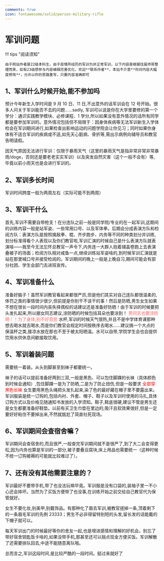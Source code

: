 ```yaml
---
comments: true
icon: fontawesome/solid/person-military-rifle
---
```


# 军训问题

!!! tips "阅读须知"

    由于网站作者是22级本科生，由于疫情所经历的军训为非正常军训，以下内容是根据往届师哥整理而来，如有23级想参与内容编辑完善优化，欢迎**联系作者**，本站不介意**你对内容大幅度修改**，允许以你的思路重写，只要内容准确即可

## 1、军训什么时候开始,能不参加吗

预计今年新生入学时间是 9 月 10 日、11 日,不出意外的话军训会在 12 号开始。很多人问关于军训能否不去的问题……sadly, 军训可以说是你在大学里要修的第一个学分：通识实践教学模块、必修课程、1 学分,所以如果没有意外情况的话所有同学都是要参加军训的。意外情况包括但不局限于：因身体疾病等无法军训新生入学体检会在军训期间进行,如果检查出影响运动的问题学院会让你见习；同时如果你身体有不适合军训的疾病或不适,如先天心脏病、骨折等,需出示病例向辅导员和教官告明请假。

因天气原因无法进行军训：仅限于暴雨天气（这里的暴雨天气是指非常非常非常暴雨/doge，否则还是要老老实实军训）以及突发自然灾害（这个一般不会有）等,毕竟以前小雨天也是会进行军训的。

## 2、军训多长时间

军训时间跨度一般为两周左右（实际可能不到两周）

## 3、军训干什么

首先,军训不需要自带枪支！在分连队之前一般是同学院/专业的在一起军训,这期间的训练内容一般是站军姿、一些常用口号、以及军体拳。后期会分成表演方队和检阅方队：表演方队是按照擒敌拳、棍、齐步跑步、内务等不同的种类划分并训练,划分标准得看个人表现以及你们教官啦,军训汇演的时候自己是什么表演方队就表演啥——我至今无法忘怀总教官一声令下,内务连一大群人抱着铺盖卷跑上去表演叠被子的场面；检阅方队相对咸鱼一点,继续训练站军姿啥的,到时候军训汇演就是站在那里喊口号并接受检阅的。军训期间的晚上一般是上晚自习,期间可能会有部分社团、学生会部门去进班宣传。

## 4、军训准备什么

准备好脑子！虽然军训教官看起来都很严厉,但是他们其实对自己连队都很温柔的,体罚之类的事情很少很少,但前提是你别干不该干的事！然后是防晒,男生女生如果不想在很长一段时间内丧失择偶权的话建议还是准备好防晒！由于军训的时候要把头发扎起来,所以据女同志建议,涂防晒的时候包括耳朵也要涂到！<span style="color:#FF6666;"> 男同志也要涂防晒！！为了身体,别不好意思 </span>水杯,军训的时候天气很热,并且不是中学体育课那种想去喝水就去喝水,而是你们教官会规定时间按秩序去喝水……建议搞一个大点的保温杯之类,接凉水放在那也不至于被太阳晒温。水可以自带,学院学生会也会提供饮用水供休息间歇接取饮用。

## 5、军训着装问题

需要统一着装。从头到脚甚至到袜子都要统一。

袜子的话可以提前准备好两到三双,一般是黑色、可以包住脚踝的长袜（具体颜色到时候会通知）,包住脚踝一是为了防晒,二是为了防止扭伤,但是一般要求 <span style="color:#FF0000;"> 全部穿黑色长袜 </span>​ 女生要用黑色头绳把头发扎起来,染了色的最好藏在帽子里不要露出来。​ 军训服装是统一订购的,包括内衬、外套、帽子、鞋子以及军训时使用的马扎,具体订购方式以及价格见随通知书发放的入学须知。​ 鞋子,鞋底很硬,建议不管是男生还是女生都要准备好鞋垫。以前有买卫生巾垫在里边的,吸汗且软效果很好,但是一定要好好粘住不要掉出来,不然就尴尬了简直社死现场。

## 6、军训期间会查宿舍嘛？

​ 军训期间会查宿舍的,而且很严,一般查完军训期间就不是很严了,到了大二会变得更松,因为内务也算是军训的一部分,被子要叠豆腐块,床上用品也需要统一（这种时候不统一订购被褥的可能就比较难过了）。

## 7、还有没有其他需要注意的？

军训最好不要带手机,带了也没法玩嘛毕竟。军训服是没有口袋的,装袖子里一不小心还会摔坏。当然为了买饭方便带了也没事,在训练开始之前交给自己教官代为保管就好。

女生不要化妆,别美甲,别戴饰品。有那种化了眉去军训,被教官搓掉一条,顶着剩下的一条眉毛军训的先例 23333；男生不必非得留特别短的头发,留长发的话能戴的下帽子就可以。

每天军训出门的时候最好等你的舍友一起,也是增进感情和理解的好机会。别忘了带好宿舍钥匙饭卡啥的,如果没带手机,那甚至还可以揣点现金方便买饭。军训解散了还需要排队回去,中途不能随意离队哦。

总而言之,军训这段时间,是比较严酷的一段时间。挺过来就好了
